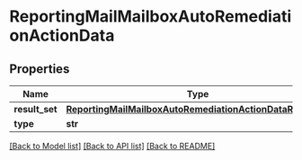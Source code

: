 # ReportingMailMailboxAutoRemediationActionData

## Properties
Name | Type | Description | Notes
------------ | ------------- | ------------- | -------------
**result_set** | [**ReportingMailMailboxAutoRemediationActionDataResultSet**](ReportingMailMailboxAutoRemediationActionDataResultSet.md) |  | [optional] 
**type** | **str** |  | [optional] 

[[Back to Model list]](../README.md#documentation-for-models) [[Back to API list]](../README.md#documentation-for-api-endpoints) [[Back to README]](../README.md)


